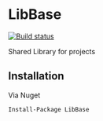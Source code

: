 # LibBase

[![Build status](https://ci.appveyor.com/api/projects/status/kvfh5v3gtlr43g38?svg=true)](https://ci.appveyor.com/project/avmaisak/libbase)

Shared Library for projects

## Installation

Via Nuget

```Install-Package LibBase```

